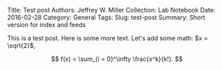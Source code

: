 Title: Test post
Authors: Jeffrey W. Miller
Collection: Lab Notebook
Date: 2016-02-28
Category: General
Tags: 
Slug: test-post
Summary: Short version for index and feeds

This is a test post.
Here is some more text.
Let's add some math: $x = \sqrt{2}$,

$$ f(x) = \sum_{i = 0}^\infty \frac{x^k}{k!}. $$



